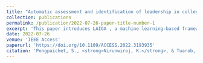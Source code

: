 ```yaml
---
title: "Automatic assessment and identification of leadership in college students"
collection: publications
permalink: /publication/2022-07-26-paper-title-number-1
excerpt: 'This paper introduces LAIGA , a machine learning-based framework for automatically and passively assessing and identifying leaders in college students from their academic profiles and behavior in the learning management system (LMS).'
date: 2022-07-26
venue: 'IEEE Access'
paperurl: 'https://doi.org/10.1109/ACCESS.2022.3193935'
citation: 'Pongpaichet, S., <strong>Nirunwiroj, K.</strong>, & Tuarob, S. (2022). Automatic assessment and identification of leadership in college students. IEEE Access, 10, 79041–79060.'
---
```

